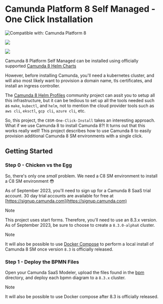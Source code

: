 # Camunda Platform 8 Self Managed - One Click Installation

![Compatible with: Camunda Platform 8](https://img.shields.io/badge/Compatible%20with-Camunda%20Platform%208-0072Ce)

[![](https://img.shields.io/badge/Community%20Extension-An%20open%20source%20community%20maintained%20project-FF4700)](https://github.com/camunda-community-hub/community)

[![](https://img.shields.io/badge/Lifecycle-Proof%20of%20Concept-blueviolet)](https://github.com/Camunda-Community-Hub/community/blob/main/extension-lifecycle.md#proof-of-concept-)

Camunda 8 Platform Self Managed can be installed using officially supported [Camunda 8 Helm Charts](https://github.com/camunda/camunda-platform-helm)

However, before installing Camunda, you'll need a kubernetes cluster, and will also most likely want to provision a domain name, tls certificates, and install an ingress controller.

The [Camunda 8 Helm Profiles]() community project can assit you to setup all this infrastructure, but it can be tedious to set up all the tools needed such as `make`, `kubectl`, and `helm`, not to mention the cloud provider tools such as `aws cli`, `eksctl`, `gcp cli`, `azure cli`, etc. 

So, this project, the `C8SM-One-Click-Install` takes an interesting approach. What if we use Camunda 8 to install Camunda 8?! It turns out that this works really well! This project describes how to use Camunda 8 to easily provision additional Camunda 8 SM environments with a single click. 
## Getting Started

### Step 0 - Chicken vs the Egg

So, there's only one *small* problem. We need a C8 SM environment to install a C8 SM environment :flushed:

As of September 2023, you'll need to sign up for a Camunda 8 SaaS trial account. 30 day trial accounts are available for free at [https://signup.camunda.com](https://signup.camunda.com)

> [!NOTE]  
> This project uses start forms. Therefore, you'll need to use an 8.3.x version. As of September 2023, be sure to choose to create a `8.3.0-alphaX` cluster.

> [!NOTE]
> It will also be possible to use [Docker Compose](https://github.com/camunda/camunda-platform) to perform a local install of Camunda 8 SM once version `8.3` is officially released.

### Step 1 - Deploy the BPMN Files

Open your Camunda SaaS Modeler, upload the files found in the [bpm](bpmn) directory, and deploy each bpmn diagram to a `8.3.x` cluster. 

> [!NOTE]  
> It will also be possible to use Docker compose after 8.3 is officially released.  

